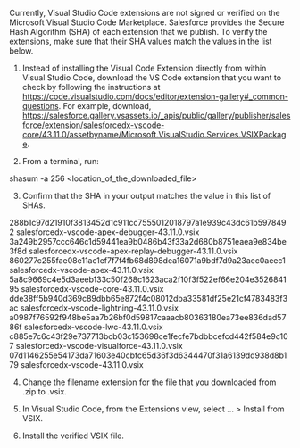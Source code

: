 Currently, Visual Studio Code extensions are not signed or verified on the
Microsoft Visual Studio Code Marketplace. Salesforce provides the Secure Hash
Algorithm (SHA) of each extension that we publish. To verify the extensions,
make sure that their SHA values match the values in the list below.

1. Instead of installing the Visual Code Extension directly from within Visual
   Studio Code, download the VS Code extension that you want to check by
   following the instructions at
   https://code.visualstudio.com/docs/editor/extension-gallery#_common-questions.
   For example, download,
   https://salesforce.gallery.vsassets.io/_apis/public/gallery/publisher/salesforce/extension/salesforcedx-vscode-core/43.11.0/assetbyname/Microsoft.VisualStudio.Services.VSIXPackage.

2. From a terminal, run:

shasum -a 256 <location_of_the_downloaded_file>

3. Confirm that the SHA in your output matches the value in this list of SHAs.

288b1c97d21910f3813452d1c911cc7555012018797a1e939c43dc61b5978492  salesforcedx-vscode-apex-debugger-43.11.0.vsix
3a249b2957ccc646c1d59441ea9b0486b43f33a2d680b8751eaea9e834be3f8d  salesforcedx-vscode-apex-replay-debugger-43.11.0.vsix
860277c255fae08e11ac1ef7f7f4fb68d898dea16071a9bdf7d9a23aec0aeec1  salesforcedx-vscode-apex-43.11.0.vsix
5a8c9669c4e5d3aeeb133c50f268c1623aca2f10f3f522ef66e204e352684195  salesforcedx-vscode-core-43.11.0.vsix
dde38ff5b940d369c89dbb65e872f4c08012dba33581df25e21cf4783483f3ac  salesforcedx-vscode-lightning-43.11.0.vsix
a0987f76592f948be5aa7b26bf0d59817caaacb80363180ea73ee836dad5786f  salesforcedx-vscode-lwc-43.11.0.vsix
c885e7c6c43f29e737713bcb03c153698ce1fecfe7bdbbcefcd442f584e9c107  salesforcedx-vscode-visualforce-43.11.0.vsix
07d1146255e54173da71603e40cbfc65d36f3d6344470f31a6139dd938d8b179  salesforcedx-vscode-43.11.0.vsix


4. Change the filename extension for the file that you downloaded from .zip to
.vsix.

5. In Visual Studio Code, from the Extensions view, select ... > Install from
VSIX.

6. Install the verified VSIX file.
